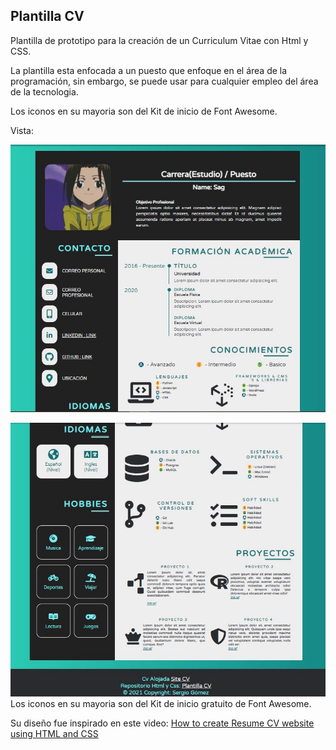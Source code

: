 ## Plantilla CV

Plantilla de prototipo para la creación de un Curriculum Vitae con Html y CSS.

La plantilla esta enfocada a un puesto que enfoque en el área de la programación, sin embargo, se puede usar para cualquier empleo del área de la tecnologia.

Los iconos en su mayoria son del Kit de inicio de Font Awesome.

Vista:

![](img\plantilla1-rm.JPG)

![](img\plantilla2-rm.JPG)
Los iconos en su mayoria son del Kit de inicio gratuito de Font Awesome.

Su diseño fue inspirado en este video: [How to create Resume CV website using HTML and CSS](https://www.youtube.com/watch?v=riPiyepFXF0&t=1328s)
